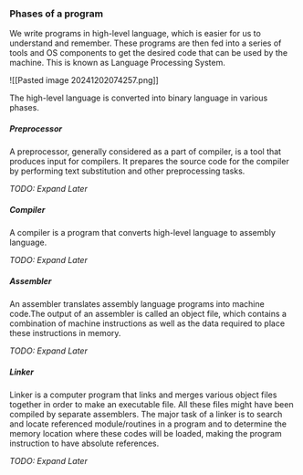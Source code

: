 ### Phases of a program
We write programs in high-level language, which is easier for us to understand and remember. These programs are then fed into a series of tools and OS components to get the desired code that can be used by the machine. This is known as Language Processing System.

![[Pasted image 20241202074257.png]]

The high-level language is converted into binary language in various phases.

##### Preprocessor
A preprocessor, generally considered as a part of compiler, is a tool that produces input for compilers. It prepares the source code for the compiler by performing text substitution and other preprocessing tasks.



_TODO: Expand Later_

##### Compiler 
A compiler is a program that converts high-level language to assembly language. 

_TODO: Expand Later_

##### Assembler
An assembler translates assembly language programs into machine code.The output of an assembler is called an object file, which contains a combination of machine instructions as well as the data required to place these instructions in memory.

_TODO: Expand Later_
##### Linker
Linker is a computer program that links and merges various object files together in order to make an executable file. All these files might have been compiled by separate assemblers. The major task of a linker is to search and locate referenced module/routines in a program and to determine the memory location where these codes will be loaded, making the program instruction to have absolute references.

_TODO: Expand Later_

